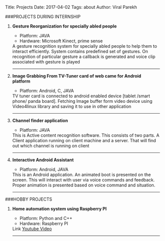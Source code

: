 Title: Projects
Date: 2017-04-02
Tags: about
Author: Viral Parekh


###PROJECTS DURING INTERNSHIP


<ol>
<li><b>Gesture Reorganization for specially abled people</b></li>
<ul>
<li>Platform: JAVA</li>
<li>Hardware: Microsoft Kinect, prime sense</li>
</ul>
A gesture recognition system for specially abled people to help them to interact efficiently. System contains predefined set of gestures. On recognition of particular gesture a callback is generated and voice clip associated with gesture is played
<hr>
<li><b>Image Grabbing From TV-Tuner card of web came for Android platform</b></li>
<ul>
<li>Platform: Android, C, JAVA</li>
</ul>
TV tuner card is connected to android enabled device [tablet /smart phone/ panda board]. Fetching Image buffer form video device using Video4linux library and saving it to use in other application
<hr>


<li><b>Channel finder application</b></li>
<ul>
<li>Platform: JAVA</li>
</ul>
This is Active content recognition software. This consists of two parts. A Client application running on client machine and a server. That will find out which channel is running on client
<hr>

<li><b>Interactive Android Assistant</b></li>
<ul>
<li>Platform: Android, JAVA</li>
</ul>
 This is an Android application. An animated boot is presented on the screen. This will interact with user via voice commands and feedback. Proper animation is presented based on voice command and situation.
<hr>

</ol>

###HOBBY PROJECTS

<ol>
<li><b>Home automation system using Raspberry PI</b></li>
<ul>
<li>Platform: Python and C++</li>
<li>Hardware: Raspberry PI</li>
</ul>
Link <a href='https://www.youtube.com/watch?v=_4GONfWZHNA'> Youtube Video </a>
<hr>


</ol>